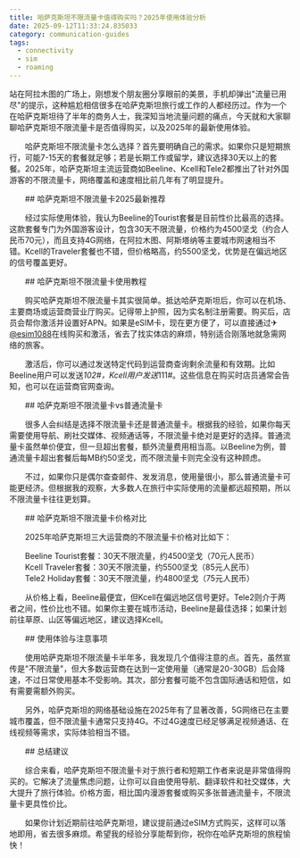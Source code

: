 ```yaml
---
title: 哈萨克斯坦不限流量卡值得购买吗？2025年使用体验分析
date: 2025-09-12T11:33:24.835033
category: communication-guides
tags:
  - connectivity
  - sim
  - roaming
---
```


站在阿拉木图的广场上，刚想发个朋友圈分享眼前的美景，手机却弹出"流量已用尽"的提示，这种尴尬相信很多在哈萨克斯坦旅行或工作的人都经历过。作为一个在哈萨克斯坦待了半年的商务人士，我深知当地流量问题的痛点，今天就和大家聊聊哈萨克斯坦不限流量卡是否值得购买，以及2025年的最新使用体验。

　　哈萨克斯坦不限流量卡怎么选择？首先要明确自己的需求。如果你只是短期旅行，可能7-15天的套餐就足够；若是长期工作或留学，建议选择30天以上的套餐。2025年，哈萨克斯坦主流运营商如Beeline、Kcell和Tele2都推出了针对外国游客的不限流量卡，网络覆盖和速度相比前几年有了明显提升。

　　## 哈萨克斯坦不限流量卡2025最新推荐

　　经过实际使用体验，我认为Beeline的Tourist套餐是目前性价比最高的选择。这款套餐专门为外国游客设计，包含30天不限流量，价格约为4500坚戈（约合人民币70元），而且支持4G网络，在阿拉木图、阿斯塔纳等主要城市网速相当不错。Kcell的Traveler套餐也不错，但价格略高，约5500坚戈，优势是在偏远地区的信号覆盖更好。

　　## 哈萨克斯坦不限流量卡使用教程

　　购买哈萨克斯坦不限流量卡其实很简单。抵达哈萨克斯坦后，你可以在机场、主要商场或运营商营业厅购买。记得带上护照，因为实名制注册需要。购买后，店员会帮你激活并设置好APN。如果是eSIM卡，现在更方便了，可以直接通过✈[@esim1088](https://t.me/s/esim1088)在线购买和激活，省去了找实体店的麻烦，特别适合刚落地就急需网络的旅客。

　　激活后，你可以通过发送特定代码到运营商查询剩余流量和有效期。比如Beeline用户可以发送*102#，Kcell用户发送*111#。这些信息在购买时店员通常会告知，也可以在运营商官网查询。

　　## 哈萨克斯坦不限流量卡vs普通流量卡

　　很多人会纠结是选择不限流量卡还是普通流量卡。根据我的经验，如果你每天需要使用导航、刷社交媒体、视频通话等，不限流量卡绝对是更好的选择。普通流量卡虽然单价便宜，但一旦超出套餐，额外流量费用相当高。以Beeline为例，普通流量卡超出套餐后每MB约50坚戈，而不限流量卡则完全没有这种顾虑。

　　不过，如果你只是偶尔查查邮件、发发消息，使用量很小，那么普通流量卡可能更经济。但根据我的观察，大多数人在旅行中实际使用的流量都远超预期，所以不限流量卡往往更划算。

　　## 哈萨克斯坦不限流量卡价格对比

　　2025年哈萨克斯坦三大运营商的不限流量卡价格对比如下：

　　Beeline Tourist套餐：30天不限流量，约4500坚戈（70元人民币）
　　Kcell Traveler套餐：30天不限流量，约5500坚戈（85元人民币）
　　Tele2 Holiday套餐：30天不限流量，约4800坚戈（75元人民币）

　　从价格上看，Beeline最便宜，但Kcell在偏远地区信号更好。Tele2则介于两者之间，性价比也不错。如果你主要在城市活动，Beeline是最佳选择；如果计划前往草原、山区等偏远地区，建议选择Kcell。

　　## 使用体验与注意事项

　　使用哈萨克斯坦不限流量卡半年多，我发现几个值得注意的点。首先，虽然宣传是"不限流量"，但大多数运营商在达到一定使用量（通常是20-30GB）后会降速，不过日常使用基本不受影响。其次，部分套餐可能不包含国际通话和短信，如有需要需额外购买。

　　另外，哈萨克斯坦的网络基础设施在2025年有了显著改善，5G网络已在主要城市覆盖，但不限流量卡通常只支持4G。不过4G速度已经足够满足视频通话、在线视频等需求，实际体验相当不错。

　　## 总结建议

　　综合来看，哈萨克斯坦不限流量卡对于旅行者和短期工作者来说是非常值得购买的。它解决了流量焦虑问题，让你可以自由使用导航、翻译软件和社交媒体，大大提升了旅行体验。价格方面，相比国内漫游套餐或购买多张普通流量卡，不限流量卡更具性价比。

　　如果你计划近期前往哈萨克斯坦，建议提前通过eSIM方式购买，这样可以落地即用，省去很多麻烦。希望我的经验分享能帮到你，祝你在哈萨克斯坦的旅程愉快！